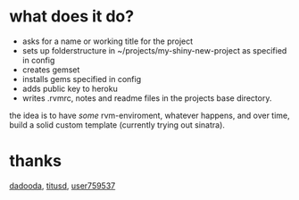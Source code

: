 
# what does it do?

* asks for a name or working title for the project
* sets up folderstructure in ~/projects/my-shiny-new-project as specified in config
* creates gemset
* installs gems specified in config
* adds public key to heroku
* writes .rvmrc, notes and readme files in the projects base directory.

the idea is to have *some* rvm-enviroment, whatever happens, and over time, build a solid custom template (currently trying out sinatra).

# thanks

[dadooda][1], [titusd][2], [user759537][3]

[1]: http://stackoverflow.com/questions/5792707/cannot-change-rvm-gemset-from-shell-script-via-rvm-gemset-use/6584010#6584010
[2]: http://titusd.co.uk/2010/04/07/a-beginners-sinatra-tutorial/
[3]: http://stackoverflow.com/questions/3865515/strange-inability-to-require-config-boot-after-upgrading-to-ruby-1-9-2/6047615#6047615